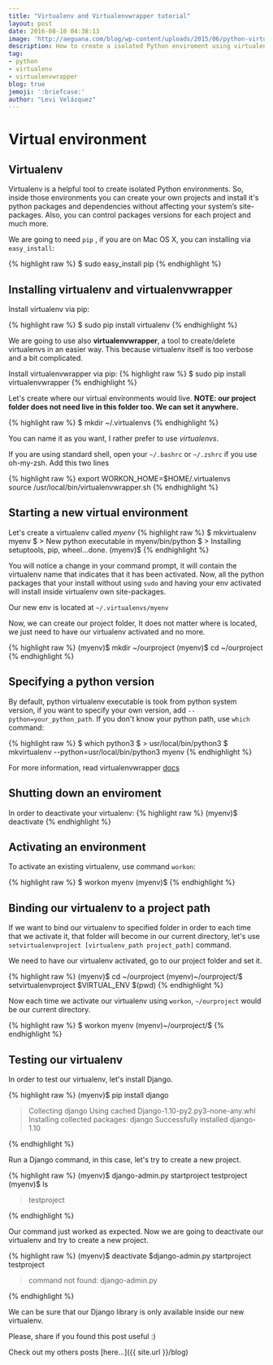```yaml
---
title: "Virtualenv and Virtualenvwrapper tutorial"
layout: post
date: 2016-08-10 04:38:13
image: 'http://aeguana.com/blog/wp-content/uploads/2015/06/python-virtualenv.jpg'
description: How to create a isolated Python enviroment using virtualenv and virtualenvwrapper
tag:
- python
- virtualenv
- virtualenvwrapper
blog: true
jemoji: ':briefcase:'
author: "Levi Velázquez"
---
```


# Virtual environment

## Virtualenv
Virtualenv is a helpful tool to create isolated Python environments. So, inside those environments you can create your own projects and install it's python packages and dependencies without affecting your system’s site-packages. Also, you can control packages versions for each project and much more.

We are going to need `pip` , if you are on Mac OS X, you can installing via `easy_install`:


{% highlight raw %}
$ sudo easy_install pip
{% endhighlight %}  

## Installing virtualenv and virtualenvwrapper
Install virtualenv via pip:
 
{% highlight raw %}
$ sudo  pip install virtualenv
{% endhighlight %}  

 
We are going to use also __virtualenvwrapper__, a tool to create/delete virtualenvs in an easier way. This  because virtualenv itself is too verbose and a bit complicated. 

Install virtualenvwrapper via pip:
{% highlight raw %}
$ sudo pip install virtualenvwrapper
{% endhighlight %}  

Let's create where our virtual environments would live. __NOTE: our project folder does not need live in this folder too. We can set it anywhere.__

{% highlight raw %}
$ mkdir ~/.virtualenvs
{% endhighlight %}  

You can name it as you want, I rather prefer to use _virtualenvs_.

If you are using standard shell, open your  `~/.bashrc` or `~/.zshrc` if you use oh-my-zsh. Add this two lines

{% highlight raw %} 
export WORKON_HOME=$HOME/.virtualenvs  
source /usr/local/bin/virtualenvwrapper.sh
{% endhighlight %}  

## Starting a new virtual environment

Let's create a virtualenv called _myenv_
{% highlight raw %} 
$ mkvirtualenv myenv
$ > New python executable in myenv/bin/python
$ > Installing setuptools, pip, wheel...done.
(myenv)$
{% endhighlight %}

You will notice a change in your command prompt, it will contain the virtualenv name that indicates that it has been activated.  Now, all the python packages that your install without using `sudo` and having your env activated will install inside virtualenv own site-packages.
 

Our new env is located at `~/.virtualenvs/myenv`

Now, we can create our project folder, It does not matter where is located, we just need to have our virtualenv activated and no more. 

{% highlight raw %} 
(myenv)$ mkdir ~/ourproject
(myenv)$ cd ~/ourproject
{% endhighlight %}

## Specifying a python version 

By default, python virtualenv executable is took from python system version, if you want to specify your own version, add `--python=your_python_path`. If you don't know your python path, use `which` command: 

{% highlight raw %} 
$ which python3
$ > usr/local/bin/python3
$ mkvirtualenv --python=usr/local/bin/python3 myenv
{% endhighlight %}


For more information, read virtualenvwrapper [docs](http://virtualenvwrapper.readthedocs.org/en/latest/index.html)

## Shutting down an enviroment
In order to deactivate your virtualenv:
{% highlight raw %}
(myenv)$ deactivate
{% endhighlight %}

## Activating an environment
To activate an existing virtualenv, use command `workon`:


{% highlight raw %}
$ workon myenv
(myenv)$
{% endhighlight %}

## Binding our virtualenv to a project path

If we want to bind our virtualenv to specified folder in order to each time that we activate it, that folder will become in our current directory, let's use `setvirtualenvproject [virtualenv_path project_path]` command. 

We need to have our virtualenv activated, go to our project folder and set it.

{% highlight raw %} 
(myenv)$ cd ~/ourproject
(myenv)~/ourproject/$ setvirtualenvproject $VIRTUAL_ENV $(pwd)
{% endhighlight %}

Now each time we activate our virtualenv using `workon`, `~/ourproject` would be our current directory. 

{% highlight raw %} 
$ workon myenv
(myenv)~/ourproject/$
{% endhighlight %}

## Testing our virtualenv

In order to test our virtualenv, let's install Django.

{% highlight raw %}
(myenv)$ pip install django
> Collecting django
>   Using cached Django-1.10-py2.py3-none-any.whl
> Installing collected packages: django
> Successfully installed django-1.10

{% endhighlight %}

Run a Django command, in this case, let's try to create a new project.

{% highlight raw %} 
(myenv)$ django-admin.py startproject testproject
(myenv)$ ls
> testproject

{% endhighlight %}

Our command just worked as expected. Now we are going to deactivate our virtualenv and try to create a new project.

{% highlight raw %} 
(myenv)$ deactivate
$django-admin.py startproject testproject
> command not found: django-admin.py

{% endhighlight %}

We can be sure that our Django library is only available inside our new virtualenv.

Please, share if you found this post useful :)

Check out my others posts [here...]({{ site.url }}/blog)